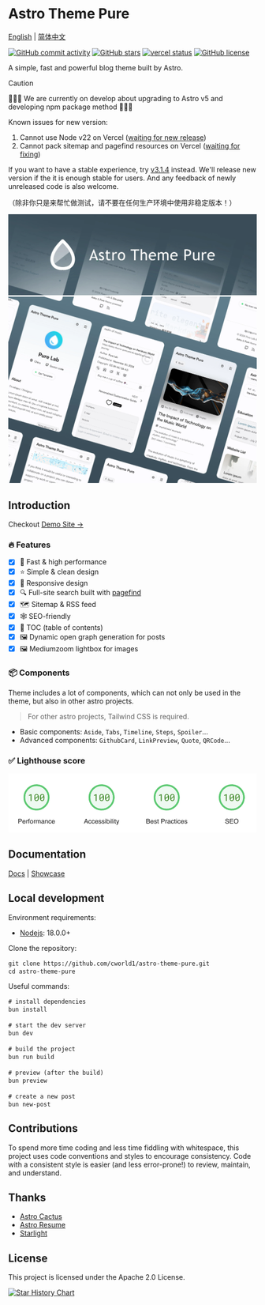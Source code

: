 # Astro Theme Pure

[English](./README.md) | [简体中文](./README-zh-CN.md)

[![GitHub commit activity](https://img.shields.io/github/commit-activity/t/cworld1/astro-theme-pure?label=commits&style=flat-square)](https://github.com/cworld1/astro-theme-pure/commits)
[![GitHub stars](https://img.shields.io/github/stars/cworld1/astro-theme-pure?style=flat-square)](https://github.com/cworld1/astro-theme-pure/stargazers)
[![vercel status](https://img.shields.io/website?down_message=offline&label=vercel&logo=vercel&style=flat-square&up_message=online&url=https%3A%2F%2Fastro-pure.js.org)](#)
[![GitHub license](https://img.shields.io/github/license/cworld1/astro-theme-pure?style=flat-square)](https://github.com/cworld1/astro-theme-pure/blob/main/LICENSE)

A simple, fast and powerful blog theme built by Astro.

> [!CAUTION]
> 🚧🚧🚧 We are currently on develop about upgrading to Astro v5 and developing npm package method 🚧🚧🚧
>
> Known issues for new version:
>
> 1. Cannot use Node v22 on Vercel ([waiting for new release](https://github.com/withastro/adapters/issues/471))
> 2. Cannot pack sitemap and pagefind resources on Vercel ([waiting for fixing](https://github.com/withastro/astro/issues/12663))
>
> If you want to have a stable experience, try [v3.1.4](https://github.com/cworld1/astro-theme-pure/tree/v3.1.4) instead. We'll release new version if the it is enough stable for users. And any feedback of newly unreleased code is also welcome.
>
> （除非你只是来帮忙做测试，请不要在任何生产环境中使用非稳定版本！）

![image](./.github/assets/header.webp)
![image](./.github/assets/body.webp)

## Introduction

Checkout [Demo Site →](https://astro-pure.js.org/)

### :fire: Features

- [x] :rocket: Fast & high performance
- [x] :star: Simple & clean design
- [x] :iphone: Responsive design
- [x] :mag: Full-site search built with [pagefind](https://pagefind.app/)
- [x] :world_map: Sitemap & RSS feed
- [x] :spider_web: SEO-friendly
- [x] :book: TOC (table of contents)
- [x] :framed_picture: Dynamic open graph generation for posts
- [x] :framed_picture: Mediumzoom lightbox for images

### :package: Components

Theme includes a lot of components, which can not only be used in the theme, but also in other astro projects.

> For other astro projects, Tailwind CSS is required.

- Basic components: `Aside`, `Tabs`, `Timeline`, `Steps`, `Spoiler`...
- Advanced components: `GithubCard`, `LinkPreview`, `Quote`, `QRCode`...

### :white_check_mark: Lighthouse score

[![lighthouse-score](./.github/assets/lighthouse-score.png)](https://pagespeed.web.dev/analysis/https-cworld-top/o229zrt5o4?form_factor=mobile&hl=en)

## Documentation

[Docs](https://astro-pure.js.org/docs/list) | [Showcase](https://github.com/cworld1/astro-theme-pure/issues/10)

## Local development

Environment requirements:

- [Nodejs](https://nodejs.org/): 18.0.0+

Clone the repository:

```shell
git clone https://github.com/cworld1/astro-theme-pure.git
cd astro-theme-pure
```

Useful commands:

```shell
# install dependencies
bun install

# start the dev server
bun dev

# build the project
bun run build

# preview (after the build)
bun preview

# create a new post
bun new-post
```

## Contributions

To spend more time coding and less time fiddling with whitespace, this project uses code conventions and styles to encourage consistency. Code with a consistent style is easier (and less error-prone!) to review, maintain, and understand.

## Thanks

- [Astro Cactus](https://github.com/chrismwilliams/astro-theme-cactus)
- [Astro Resume](https://github.com/srleom/astro-theme-resume)
- [Starlight](https://github.com/withastro/starlight)

## License

This project is licensed under the Apache 2.0 License.

[![Star History Chart](https://api.star-history.com/svg?repos=cworld1/astro-theme-pure&type=Date)](https://star-history.com/#cworld1/astro-theme-pure&Date)
